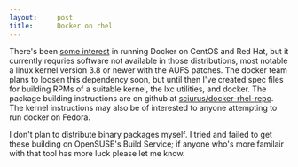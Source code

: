 ```yaml
---
layout:     post
title:      Docker on rhel
---
```



There's been [some interest](https///github.com/dotcloud/docker/issues/172) in running Docker on CentOS and Red Hat, but it currently requries software not available in those distributions, most notable a linux kernel version 3.8 or newer with the AUFS patches. The docker team plans to loosen this dependency soon, but until then I've created spec files for building RPMs of a suitable kernel, the lxc utilities, and docker. The package building instructions are on github at [sciurus/docker-rhel-repo](https///github.com/sciurus/docker-rhel-rpm). The kernel instructions may also be of interested to anyone attempting to run docker on Fedora.

I don't plan to distribute binary packages myself. I tried and failed to get these building on OpenSUSE's Build Service; if anyone who's more familair with that tool has more luck please let me know.




